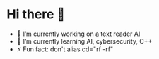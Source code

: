 # Hi there 👋

- 🔭 I’m currently working on a text reader AI
- 🌱 I’m currently learning AI, cybersecurity, C++
- ⚡ Fun fact: don't alias cd="rf -rf"

